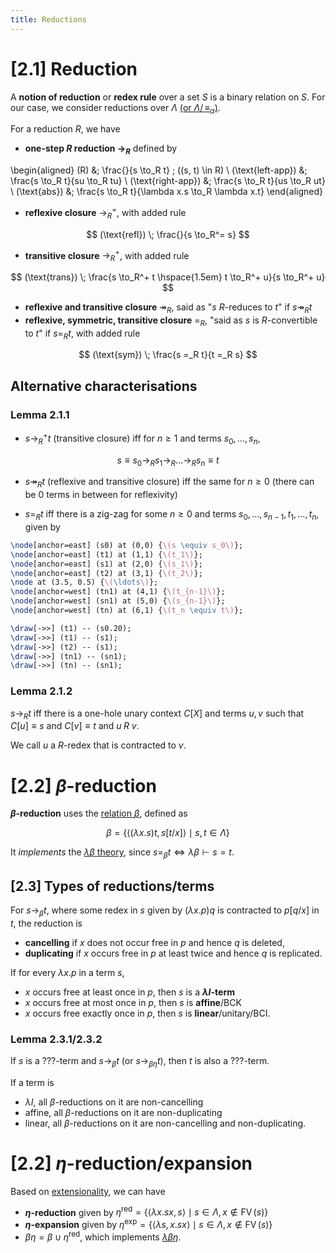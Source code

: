```yaml
---
title: Reductions
---
```


# [2.1] Reduction

A **notion of reduction** or **redex rule** over a set $S$ is a binary relation
on $S$. For our case, we consider reductions over $\Lambda$ [(or
$\Lambda/\!\!\equiv_\alpha$)](theories.html#alpha-conversion).

For a reduction $R$, we have

* **one-step $R$ reduction $\to_R$** defined by

\begin{aligned}
(R) &\; \frac{}{s \to_R t} \; ((s, t) \in R) \\
(\text{left-app}) &\; \frac{s \to_R t}{su \to_R tu} \\
(\text{right-app}) &\; \frac{s \to_R t}{us \to_R ut} \\
(\text{abs}) &\; \frac{s \to_R t}{\lambda x.s \to_R \lambda x.t}
\end{aligned}

* **reflexive closure** $\to_R^=$, with added rule

$$
(\text{refl}) \; \frac{}{s \to_R^= s}
$$

* **transitive closure** $\to_R^+$, with added rule

$$
(\text{trans}) \; \frac{s \to_R^+ t \hspace{1.5em} t \to_R^+ u}{s \to_R^+ u}
$$

* **reflexive and transitive closure** $\twoheadrightarrow_R$, said as "$s$
  $R$-reduces to $t$" if $s \twoheadrightarrow_R t$
* **reflexive, symmetric, transitive closure** $=_R$, "said as $s$ is
  $R$-convertible to $t$" if $s =_R t$, with added rule

$$
(\text{sym}) \; \frac{s =_R t}{t =_R s}
$$

## Alternative characterisations

### Lemma 2.1.1

* $s \to_R^+ t$ (transitive closure) iff for $n \geq 1$ and terms
  $s_0,\ldots,s_n$,

$$ s \equiv s_0 \to_R s_1 \to_R \ldots \to_R s_n \equiv t $$

* $s \twoheadrightarrow_R t$ (reflexive and transitive closure) iff the same for
  $n \geq 0$ (there can be 0 terms in between for reflexivity)

* $s =_R t$ iff there is a zig-zag for some $n \geq 0$ and terms
  $s_0, \ldots, s_{n-1}, t_1, \ldots, t_n$, given by

```{.tex .tikz width=70%}
\node[anchor=east] (s0) at (0,0) {\(s \equiv s_0\)};
\node[anchor=east] (t1) at (1,1) {\(t_1\)};
\node[anchor=east] (s1) at (2,0) {\(s_1\)};
\node[anchor=east] (t2) at (3,1) {\(t_2\)};
\node at (3.5, 0.5) {\(\ldots\)};
\node[anchor=west] (tn1) at (4,1) {\(t_{n-1}\)};
\node[anchor=west] (sn1) at (5,0) {\(s_{n-1}\)};
\node[anchor=west] (tn) at (6,1) {\(t_n \equiv t\)};

\draw[->>] (t1) -- (s0.20);
\draw[->>] (t1) -- (s1);
\draw[->>] (t2) -- (s1);
\draw[->>] (tn1) -- (sn1);
\draw[->>] (tn) -- (sn1);
```

### Lemma 2.1.2

$s \to_R t$ iff there is a one-hole unary context $C[X]$ and terms
$u, v$ such that $C[u] \equiv s$ and $C[v] \equiv t$ and $u \; R \; v$.

We call $u$ a $R$-redex that is contracted to $v$.

# [2.2] $\beta$-reduction

**$\beta$-reduction** uses the
[relation $\beta$](theories.html#beta-conversion-1), defined as

$$
\beta = \{ \langle (\lambda x.s)t, s[t/x] \rangle \mid s, t \in \Lambda \}
$$

It *implements* the
[$\lambda\beta$ theory](theories.html#standard-lambdabeta-theory), since
$s =_\beta t \iff \lambda\beta \vdash s = t$.

## [2.3] Types of reductions/terms

For $s \to_\beta t$, where some redex in $s$ given by $(\lambda x.p)q$ is
contracted to $p[q/x]$ in $t$, the reduction is

* **cancelling** if $x$ does not occur free in $p$ and hence $q$ is deleted,
* **duplicating** if $x$ occurs free in $p$ at least twice and hence $q$ is
  replicated.

If for every $\lambda x.p$ in a term $s$,

* $x$ occurs free at least once in $p$, then $s$ is a **$\lambda I$-term**
* $x$ occurs free at most once in $p$, then $s$ is **affine**/BCK
* $x$ occurs free exactly once in $p$, then $s$ is **linear**/unitary/BCI.

### Lemma 2.3.1/2.3.2

If $s$ is a ???-term and $s \to_\beta t$ (or $s \to_{\beta\eta} t$), then $t$ is
also a ???-term.

If a term is

* $\lambda I$, all $\beta$-reductions on it are non-cancelling
* affine, all $\beta$-reductions on it are non-duplicating
* linear, all $\beta$-reductions on it are non-cancelling and non-duplicating.

# [2.2] $\eta$-reduction/expansion

Based on [extensionality](theories.html#extensionality-lambdabetaeta),
we can have

* **$\eta$-reduction** given by
  $\eta^{\operatorname{red}} = \{ \langle \lambda x.sx, s \rangle \mid s \in
  \Lambda, x \notin \operatorname{FV}(s) \}$
* **$\eta$-expansion** given by
  $\eta^{\operatorname{exp}} = \{ \langle \lambda s, x.sx \rangle \mid s \in
  \Lambda, x \notin \operatorname{FV}(s) \}$
* $\beta\eta = \beta \cup \eta^{\operatorname{red}}$, which implements
  [$\lambda\beta\eta$](theories.html#extensionality-lambdabetaeta).
